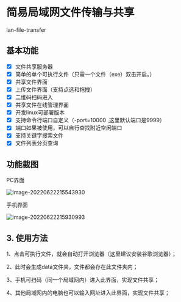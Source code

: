 # 简易局域网文件传输与共享

lan-file-transfer

## 基本功能

- [x] 文件共享服务器
- [x] 简单的单个可执行文件（只需一个文件（exe）双击开启。）
- [x] 共享文件界面
- [x] 上传文件界面（支持点选和拖拽）
- [x] 二维码扫码进入
- [x] 共享文件在线管理界面
- [x] 开发linux可部署版本
- [x] 支持命令行端口自定义（-port=10000 ,这里默认端口是9999）
- [x] 端口如果被使用，可以自行查找附近空闲端口
- [x] 支持关键字搜索文件
- [x] 文件列表分页查询

## 功能截图

PC界面

![image-20220622215543930](https://user-images.githubusercontent.com/53111507/175050497-4b29f17b-6593-4560-ac25-f60e00b15858.png)

手机界面

![image-20220622215930993](https://user-images.githubusercontent.com/53111507/175050554-3276ebd6-5563-4dfa-9da1-7a9bd0cc9ae8.png)




## 3. 使用方法
1、点击可执行文件，就会自动打开浏览器（这里建议安装谷歌浏览器）；

2、此时会生成data文件夹，文件都会存在此文件夹内；

3、手机可扫码（同一个局域网内）进入此界面，实现文件共享；

4、其他局域网内的电脑也可以输入网址进入此界面，实现文件共享；



